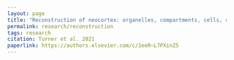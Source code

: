 ```yaml
---
layout: page
title: "Reconstruction of neocortex: organelles, compartments, cells, circuits, and activity"
permalink: research/reconstruction
tags: research
citation: Turner et al. 2021
paperlink: https://authors.elsevier.com/c/1eeR~L7PXinZ5
---
```

